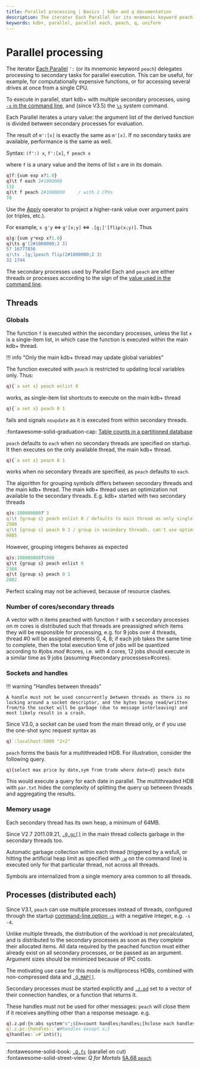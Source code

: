 ```yaml
---
title: Parallel processing | Basics | kdb+ and q documentation
description: The iterator Each Parallel (or its mnemonic keyword peach) delegates processing to secondary tasks for parallel execution. This can be useful, for example, for computationally expensive functions, or for accessing several drives at once from a single CPU.
keywords: kdb+, parallel, parallel each, peach, q, uniform
---
```

# Parallel processing






The iterator [Each Parallel](../ref/maps.md#each-parallel) `':` (or its mnemonic keyword `peach`) delegates processing to secondary tasks for parallel execution. 
This can be useful, for example, for computationally expensive functions, or for accessing several drives at once from a single CPU.

To execute in parallel, start kdb+ with multiple secondary processes, using [`-s` in the command line](cmdline.md#-s-secondary-threads), and (since V3.5) the [`\s`](syscmds.md#s-number-of-secondary-processes) system command.

Each Parallel iterates a unary value: the argument list of the derived function is divided between secondary processes for evaluation. 

The result of `m':[x]` is exactly the same as `m'[x]`. 
If no secondary tasks are available, performance is the same as well. 

Syntax: `(f':) x`, `f':[x]`, `f peach x`

where `f` is a unary value and the items of list `x` are in its domain.

```q
q)f:{sum exp x?1.0}
q)\t f each 2#1000000
132
q)\t f peach 2#1000000     / with 2 CPUs
70
```

Use the [Apply](../ref/apply.md) operator to project a higher-rank value over argument pairs (or triples, etc.).

For example, `x g'y` <=> `g'[x;y]` <=> `.[g;]'[flip(x;y)]`. 
Thus

```q
q)g:{sum y*exp x?1.0}
q)\ts g'[2#1000000;2 3]
57 16777856
q)\ts .[g;]peach flip(2#1000000;2 3)
32 1744
```

The secondary processes used by Parallel Each and `peach` are either threads or processes according to the sign of the [value used in the command line](cmdline.md#-s-secondary-processes).


## Threads


### Globals

The function `f` is executed within the secondary processes, unless the list `x` is a single-item list, in which case the function is executed within the main kdb+ thread. 

!!! info "Only the main kdb+ thread may update global variables"

The function executed with `peach` is restricted to updating local variables only. Thus:

```q
q){`a set x} peach enlist 0
```

works, as single-item list shortcuts to execute on the main kdb+ thread

```q
q){`a set x} peach 0 1
```

fails and signals `noupdate` as it is executed from within secondary threads.

:fontawesome-solid-graduation-cap:
[Table counts in a partitioned database](../kb/partition.md#table-counts)

`peach` defaults to `each` when no secondary threads are specified on startup. 
It then executes on the only available thread, the main kdb+ thread.

```q
q){`a set x} peach 0 1
```

works when no secondary threads are specified, as `peach` defaults to `each`.

The algorithm for grouping symbols differs between secondary threads and the main kdb+ thread. The main kdb+ thread uses an optimization not available to the secondary threads. E.g. kdb+ started with two secondary threads

```q
q)s:100000000?`3
q)\t {group s} peach enlist 0 / defaults to main thread as only single item
2580
q)\t {group s} peach 0 1 / group in secondary threads, can't use optimized algorithm
9885
```

However, grouping integers behaves as expected

```q
q)s:100000000?1000
q)\t {group s} peach enlist 0
2308
q)\t {group s} peach 0 1
2802
```

Perfect scaling may not be achieved, because of resource clashes.


### Number of cores/secondary threads

A vector with _n_ items peached with function `f` with _s_ secondary processes on _m_ cores is distributed such that threads are preassigned which items they will be responsible for processing, e.g. for 9 jobs over 4 threads, thread \#0 will be assigned elements 0, 4, 8; if each job takes the same time to complete, then the total execution time of jobs will be quantized according to \#jobs _mod_ \#cores, i.e. with 4 cores, 12 jobs should execute in a similar time as 9 jobs (assuming \#secondary processes≥\#cores).


### Sockets and handles 

!!! warning "Handles between threads"

    A handle must not be used concurrently between threads as there is no locking around a socket descriptor, and the bytes being read/written from/to the socket will be garbage (due to message interleaving) and most likely result in a crash. 

Since V3.0, a socket can be used from the main thread only, or if you use the one-shot sync request syntax as

```q
q)`:localhost:5000 "2+2"
```

`peach` forms the basis for a multithreaded HDB. For illustration, consider the following query. 

```q
q){select max price by date,sym from trade where date=d} peach date
```

This would execute a query for each date in parallel. The multithreaded HDB with `par.txt` hides the complexity of splitting the query up between threads and aggregating the results.


### Memory usage

Each secondary thread has its own heap, a minimum of 64MB.

Since V2.7 2011.09.21, [`.Q.gc[]`](../ref/dotq.md#gc-garbage-collect) in the main thread collects garbage in the secondary threads too.

Automatic garbage collection within each thread (triggered by a wsfull, or hitting the artificial heap limit as specified with [`-w`](cmdline.md#-w-workspace) on the command line) is executed only for that particular thread, not across all threads.

Symbols are internalized from a single memory area common to all threads.


## Processes (distributed each)

Since V3.1, `peach` can use multiple processes instead of threads, configured through the startup [command-line option `-s`](cmdline.md#-s-secondary-threads) with a negative integer, e.g. `-s -4`. 

Unlike multiple threads, the distribution of the workload is not precalculated, and is distributed to the secondary processes as soon as they complete their allocated items. All data required by the peached function must either already exist on all secondary processes, or be passed as an argument. Argument sizes should be minimized because of IPC costs. 

The motivating use case for this mode is multiprocess HDBs, combined with non-compressed data and [`.Q.MAP[]`](../ref/dotq.md#map-maps-partitions).

Secondary processes must be started explicitly and [`.z.pd`](../ref/dotz.md#zpd-peach-handles) set to a vector of their connection handles, or a function that returns it.

These handles must not be used for other messages: `peach` will close them if it receives anything other than a response message. e.g.

```q
q).z.pd:{n:abs system"s";$[n=count handles;handles;[hclose each handles;:handles::`u#hopen each 20000+til n]]}
q).z.pc:{handles::`u#handles except x;}
q)handles:`u#`int$();
```

----
:fontawesome-solid-book: 
[`.Q.fc`](../ref/dotq.md#fc-parallel-on-cut) (parallel on cut)
<br>
:fontawesome-solid-street-view:
_Q for Mortals_
[§A.68 `peach`](/q4m3/A_Built-in_Functions/#a68-peach)

<!-- FIXME replicate discussion in Q4M §A.68 -->